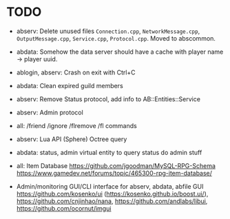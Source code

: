 # TODO

* abserv: Delete unused files `Connection.cpp`, `NetworkMessage.cpp`, `OutputMessage.cpp`, `Service.cpp`, `Protocol.cpp`. Moved to abscommon.
* abdata: Somehow the data server should have a cache with player name -> player uuid.
* ablogin, abserv: Crash on exit with Ctrl+C

* abdata: Clean expired guild members

* abserv: Remove Status protocol, add info to AB::Entities::Service
* abserv: Admin protocol

* all: /friend /ignore /flremove /fl commands
* abserv: Lua API (Sphere) Octree query
* abdata: status, admin virtual entity to query status do admin stuff
* all: Item Database
  https://github.com/jgoodman/MySQL-RPG-Schema   
  https://www.gamedev.net/forums/topic/465300-rpg-item-database/
* Admin/monitoring GUI/CLI interface for abserv, abdata, abfile
  GUI https://github.com/kosenko/ui (https://kosenko.github.io/boost.ui/), 
    https://github.com/cnjinhao/nana, 
    https://github.com/andlabs/libui,
    https://github.com/ocornut/imgui
